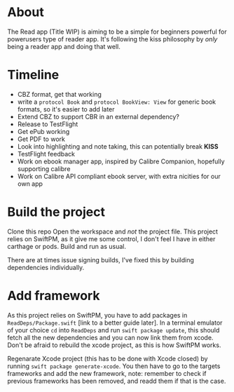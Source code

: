 # About
The Read app (Title WIP) is aiming to be a simple for beginners powerful for powerusers type of reader app. It's following the kiss philosophy by _only_ being a reader app and doing that well.
# Timeline
- CBZ format, get that working
- write a `protocol Book` and `protocol BookView: View` for generic book formats, so it's easier to add later
- Extend CBZ to support CBR in an external dependency?
- Release to TestFlight
- Get ePub working
- Get PDF to work
- Look into highlighting and note taking, this can potentially break **KISS**
- TestFlight feedback
- Work on ebook manager app, inspired by Calibre Companion, hopefully supporting calibre
- Work on Calibre API compliant ebook server, with extra nicities for our own app
# Build the project
Clone this repo
Open the workspace and _not_ the project file. This project relies on SwiftPM, as it give me some control, I don't feel I have in either carthage or pods.
Build and run as usual.

There are at times issue signing builds, I've fixed this by building dependencies individually.
# Add framework
As this project relies on SwiftPM, you have to add packages in `ReadDeps/Package.swift` [link to a better guide later].
In a terminal emulator of your choice `cd` into `ReadDeps` and run `swift package update`, this should fetch all the new dependencies and you can now link them from xcode. Don't be afraid to rebuild the xcode project, as this is how SwiftPM works.

Regenarate Xcode project (this has to be done with Xcode closed) by running `swift package generate-xcode`. You then have to go to the targets frameworks and add the new framework, note: remember to check if previous frameworks has been removed, and readd them if that is the case.
